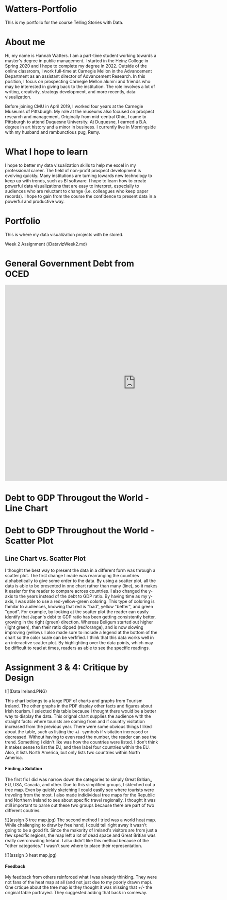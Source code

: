 # Watters-Portfolio
This is my portfolio for the course Telling Stories with Data.

# About me
Hi, my name is Hannah Watters. I am a part-time student working towards a master's degree in public management. I started in the Heinz College in Spring 2020 and I hope to complete my degree in 2022. Outside of the online classroom, I work full-time at Carnegie Mellon in the Advancement Department as an assistant director of Advancement Research. In this position, I focus on prospecting Carnegie Mellon alumni and friends who may be interested in giving back to the institution. The role involves a lot of writing, creativity, strategy development, and more recently, data visualization. 

Before joining CMU in April 2019, I worked four years at the Carnegie Museums of Pittsburgh. My role at the museums also focused on prospect research and management. Originally from mid-central Ohio, I came to Pittsburgh to attend Duquesne University. At Duquesne, I earned a B.A. degree in art history and a minor in business. I currently live in Morningside with my husband and rambunctious pug, Remy.

# What I hope to learn
I hope to better my data visualization skills to help me excel in my professional career. The field of non-profit prospect development is evolving quickly. Many institutions are turning towards new technology to keep up with trends, such as BI software. I hope to learn how to create powerful data visualizations that are easy to interpret, especially to audiences who are reluctant to change (i.e. colleagues who keep paper records). I hope to gain from the course the confidence to present data in a powerful and productive way.

# Portfolio
This is where my data visualization projects with be stored. 

Week 2 Assignment (/DatavizWeek2.md)

# General Government Debt from OCED
<iframe src="https://data.oecd.org/chart/65u1" width="860" height="645" style="border: 0" mozallowfullscreen="true" webkitallowfullscreen="true" allowfullscreen="true"><a href="https://data.oecd.org/chart/65u1" target="_blank">OECD Chart: General government debt, Total, % of GDP, Annual, 2018</a></iframe>

# Debt to GDP Througout the World - Line Chart

<div class="flourish-embed flourish-chart" data-src="visualisation/3729609" data-url="https://flo.uri.sh/visualisation/3729609/embed" aria-label=""><script src="https://public.flourish.studio/resources/embed.js"></script></div>

# Debt to GDP Throughout the World - Scatter Plot

<div class="flourish-embed flourish-scatter" data-src="visualisation/3748510" data-url="https://flo.uri.sh/visualisation/3748510/embed" aria-label=""><script src="https://public.flourish.studio/resources/embed.js"></script></div>

## Line Chart vs. Scatter Plot
I thought the best way to present the data in a different form was through a scatter plot. The first change I made was rearranging the countries alphabetically to give some order to the data. By using a scatter plot, all the data is able to be presented in one chart rather than many (line), so it makes it easier for the reader to compare across countries. I also changed the y-axis to the years instead of the debt to GDP ratio. By having time as my y-axis, I was able to use a red-yellow-green coloring. This type of coloring is familar to audiences, knowing that red is "bad", yellow "better", and green "good". For example, by looking at the scatter plot the reader can easily identify that Japan's debt to GDP ratio has been getting consistently better, growing in the right (green) direction. Whereas Beligum started out higher (light green), then their ratio dipped (red/orange), and is now slowing improving (yellow). I also made sure to include a legend at the bottom of the chart so the color scale can be verfified. I  think that this data works well in an interactive scatter plot. By highlighting over the data points, which may be difficult to read at times, readers as able to see the specific readings.



# Assignment 3 & 4: Critique by Design
![](Data Ireland.PNG)

This chart belongs to a large PDF of charts and graphs from Tourism Ireland. The other graphs in the PDF display other facts and figures about Irish tourism. I selected this table because I thought there would be a better way to display the data. This orignal chart supplies the audience with the straight facts: where tourists are coming from and if country visitation increased from the previous year. 
There were some obvious things I liked about the table, such as listing the +/- symbols if visitation increased or decreased. Without having to even read the number, the reader can see the trend. Something I didn't like was how the countries were listed. I don't think it makes sense to list the EU, and then label four countries within the EU. Also, it lists North America, but only lists two countries within North America. 
#### Finding a Solution
The first fix I did was narrow down the categories to simply Great Britian,, EU, USA, Canada, and other. Due to this simplified groups, I skteched out a tree map. Even by quickly sketching I could easily see where tourists were traveling from the most. I also made indidividual tree maps for the Republic and Northern Ireland to see about specific travel regionally. I thought it was still important to parse out these two groups because there are part of two different coutries. 

![](assign 3 tree map.jpg)
The second method I tried was a world heat map. While challenging to draw by free hand, I could tell right away it wasn't going to be a good fit. Since the makority of Ireland's visitors are from just a few specific regions, the map left a lot of dead space and Great Britian was really overcrowding Ireland. I also didn't like this method because of the "other categories." I wasn't sure where to place their representation.

![](assign 3 heat map.jpg)
#### Feedback
My feedback from others reinforced what I was already thinking. They were not fans of the heat map at all (and not just due to my poorly drawn map). One crtique about the tree map is they thought it was missing that +/- the original table portrayed. They suggested adding that back in someway.

